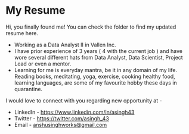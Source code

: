 # My Resume

Hi, you finally found me! You can check the folder to find my updated resume here.

 - Working as a Data Analyst II in Vallen Inc.
 - I have prior experience of 3 years ( 4 with the current job ) and have wore several different hats from Data Analyst, Data Scientist, Project Lead or even a mentor.
 - Learning for me is everyday mantra, be it in any domain of my life. Reading books, meditating, yoga, exercise, cooking healthy food, learning languages, are some of my   favourite hobby these days in quarantine.
   
I would love to connect with you regarding new opportunity at -  
 - LinkedIn - https://www.linkedin.com/in/asingh43
 - Twitter  - https://twitter.com/asingh_43
 - Email    - anshusinghworks@gmail.com
 
